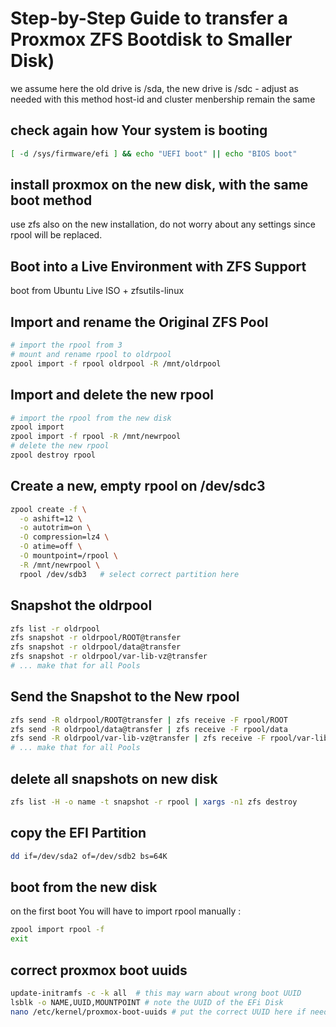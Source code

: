# Step-by-Step Guide to transfer a Proxmox ZFS Bootdisk to Smaller Disk)
we assume here the old drive is /sda, the new drive is /sdc - adjust as needed
with this method host-id and cluster menbership remain the same

## check again how Your system is booting
```bash
[ -d /sys/firmware/efi ] && echo "UEFI boot" || echo "BIOS boot"
```

## install proxmox on the new disk, with the same boot method
use zfs also on the new installation, do not worry about any settings since rpool will be replaced.

## Boot into a Live Environment with ZFS Support
boot from Ubuntu Live ISO + zfsutils-linux

## Import and rename the Original ZFS Pool
```bash
# import the rpool from 3
# mount and rename rpool to oldrpool
zpool import -f rpool oldrpool -R /mnt/oldrpool
```

## Import and delete the new rpool
```bash
# import the rpool from the new disk
zpool import
zpool import -f rpool -R /mnt/newrpool
# delete the new rpool
zpool destroy rpool
```

## Create a new, empty rpool on /dev/sdc3
```bash
zpool create -f \
  -o ashift=12 \
  -o autotrim=on \
  -O compression=lz4 \
  -O atime=off \
  -O mountpoint=/rpool \
  -R /mnt/newrpool \
  rpool /dev/sdb3   # select correct partition here
```

## Snapshot the oldrpool
```bash
zfs list -r oldrpool 
zfs snapshot -r oldrpool/ROOT@transfer
zfs snapshot -r oldrpool/data@transfer
zfs snapshot -r oldrpool/var-lib-vz@transfer
# ... make that for all Pools
```

## Send the Snapshot to the New rpool
```bash
zfs send -R oldrpool/ROOT@transfer | zfs receive -F rpool/ROOT
zfs send -R oldrpool/data@transfer | zfs receive -F rpool/data
zfs send -R oldrpool/var-lib-vz@transfer | zfs receive -F rpool/var-lib-vz
# ... make that for all Pools
```
## delete all snapshots on new disk
```bash
zfs list -H -o name -t snapshot -r rpool | xargs -n1 zfs destroy
```

## copy the EFI Partition
```bash
dd if=/dev/sda2 of=/dev/sdb2 bs=64K
```


## boot from the new disk
on the first boot You will have to import rpool manually :
```bash
zpool import rpool -f
exit
```

## correct proxmox boot uuids
```bash
update-initramfs -c -k all  # this may warn about wrong boot UUID
lsblk -o NAME,UUID,MOUNTPOINT # note the UUID of the EFi Disk
nano /etc/kernel/proxmox-boot-uuids # put the correct UUID here if needed
```
